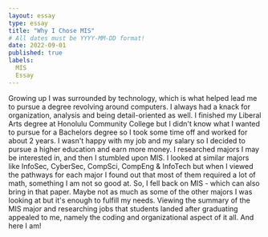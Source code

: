 ```yaml
---
layout: essay
type: essay
title: "Why I Chose MIS"
# All dates must be YYYY-MM-DD format!
date: 2022-09-01
published: true
labels:
  MIS
  Essay
---
```

Growing up I was surrounded by technology, which is what helped lead me to pursue a degree revolving around computers. I always had a knack for organization, analysis and being detail-oriented as well. I finished my Liberal Arts degree at Honolulu Community College but I didn't know what I wanted to pursue for a Bachelors degree so I took some time off and worked for about 2 years. I wasn't happy with my job and my salary so I decided to pursue a higher education and earn more money. I researched majors I may be interested in, and then I stumbled upon MIS. I looked at similar majors like InfoSec, CyberSec, CompSci, CompEng & InfoTech but when I viewed the pathways for each major I found out that most of them required a lot of math, something I am not so good at. So, I fell back on MIS - which can also bring in that paper. Maybe not as much as some of the other majors I was looking at but it's enough to fulfill my needs. Viewing the summary of the MIS major and researching jobs that students landed after graduating appealed to me, namely the coding and organizational aspect of it all. And here I am!
